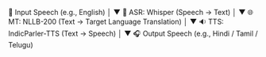 🎤 Input Speech (e.g., English)
        │
        ▼
🧠 ASR: Whisper (Speech → Text)
        │
        ▼
🌐 MT: NLLB-200 (Text → Target Language Translation)
        │
        ▼
🔉 TTS: IndicParler-TTS (Text → Speech)
        │
        ▼
🎧 Output Speech (e.g., Hindi / Tamil / Telugu)
